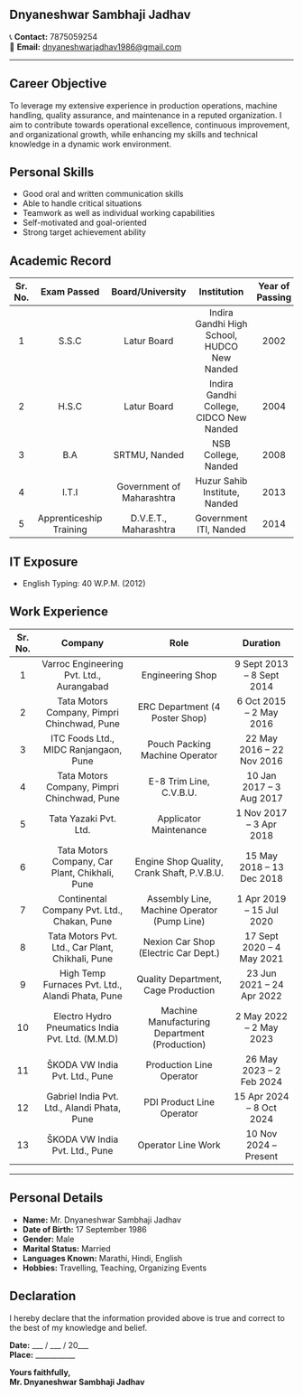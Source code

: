 ## **Dnyaneshwar Sambhaji Jadhav**
📞 **Contact:** 7875059254  
📧 **Email:** [dnyaneshwarjadhav1986@gmail.com](mailto:dnyaneshwarjadhav1986@gmail.com)

---
## **Career Objective**

To leverage my extensive experience in production operations, machine handling, quality assurance, and maintenance in a reputed organization. I aim to contribute towards operational excellence, continuous improvement, and organizational growth, while enhancing my skills and technical knowledge in a dynamic work environment.

## **Personal Skills**

- Good oral and written communication skills
- Able to handle critical situations
- Teamwork as well as individual working capabilities
- Self-motivated and goal-oriented
- Strong target achievement ability

## **Academic Record**

| Sr. No. |       Exam Passed       |     Board/University      |                 Institution                 | Year of Passing | Percentage |
| :-----: | :---------------------: | :-----------------------: | :-----------------------------------------: | :-------------: | :--------: |
|    1    |          S.S.C          |        Latur Board        | Indira Gandhi High School, HUDCO New Nanded |      2002       |   50.66%   |
|    2    |          H.S.C          |        Latur Board        |   Indira Gandhi College, CIDCO New Nanded   |      2004       |   50.17%   |
|    3    |           B.A           |       SRTMU, Nanded       |             NSB College, Nanded             |      2008       |   39.40%   |
|    4    |          I.T.I          | Government of Maharashtra |        Huzur Sahib Institute, Nanded        |      2013       |   78.00%   |
|    5    | Apprenticeship Training |   D.V.E.T., Maharashtra   |           Government ITI, Nanded            |      2014       |   78.76%   |

## **IT Exposure**

- English Typing: 40 W.P.M. (2012)

## **Work Experience**

|Sr. No.|Company|Role|Duration|
|:-:|:-:|:-:|:-:|
|1|Varroc Engineering Pvt. Ltd., Aurangabad|Engineering Shop|9 Sept 2013 – 8 Sept 2014|
|2|Tata Motors Company, Pimpri Chinchwad, Pune|ERC Department (4 Poster Shop)|6 Oct 2015 – 2 May 2016|
|3|ITC Foods Ltd., MIDC Ranjangaon, Pune|Pouch Packing Machine Operator|22 May 2016 – 22 Nov 2016|
|4|Tata Motors Company, Pimpri Chinchwad, Pune|E-8 Trim Line, C.V.B.U.|10 Jan 2017 – 3 Aug 2017|
|5|Tata Yazaki Pvt. Ltd.|Applicator Maintenance|1 Nov 2017 – 3 Apr 2018|
|6|Tata Motors Company, Car Plant, Chikhali, Pune|Engine Shop Quality, Crank Shaft, P.V.B.U.|15 May 2018 – 13 Dec 2018|
|7|Continental Company Pvt. Ltd., Chakan, Pune|Assembly Line, Machine Operator (Pump Line)|1 Apr 2019 – 15 Jul 2020|
|8|Tata Motors Pvt. Ltd., Car Plant, Chikhali, Pune|Nexion Car Shop (Electric Car Dept.)|17 Sept 2020 – 4 May 2021|
|9|High Temp Furnaces Pvt. Ltd., Alandi Phata, Pune|Quality Department, Cage Production|23 Jun 2021 – 24 Apr 2022|
|10|Electro Hydro Pneumatics India Pvt. Ltd. (M.M.D)|Machine Manufacturing Department (Production)|2 May 2022 – 2 May 2023|
|11|ŠKODA VW India Pvt. Ltd., Pune|Production Line Operator|26 May 2023 – 2 Feb 2024|
|12|Gabriel India Pvt. Ltd., Alandi Phata, Pune|PDI Product Line Operator|15 Apr 2024 – 8 Oct 2024|
|13|ŠKODA VW India Pvt. Ltd., Pune|Operator Line Work|10 Nov 2024 – Present|

---

## **Personal Details**

- **Name:** Mr. Dnyaneshwar Sambhaji Jadhav
- **Date of Birth:** 17 September 1986
- **Gender:** Male
- **Marital Status:** Married
- **Languages Known:** Marathi, Hindi, English
- **Hobbies:** Travelling, Teaching, Organizing Events

## **Declaration**
I hereby declare that the information provided above is true and correct to the best of my knowledge and belief.

**Date:** ___ / ___ / 20___  
**Place:** ___________

**Yours faithfully,**  
**Mr. Dnyaneshwar Sambhaji Jadhav**
